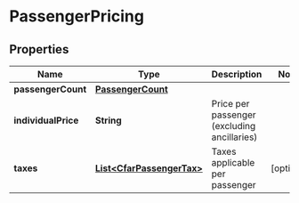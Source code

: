 

# PassengerPricing


## Properties

| Name | Type | Description | Notes |
|------------ | ------------- | ------------- | -------------|
|**passengerCount** | [**PassengerCount**](PassengerCount.md) |  |  |
|**individualPrice** | **String** | Price per passenger (excluding ancillaries) |  |
|**taxes** | [**List&lt;CfarPassengerTax&gt;**](CfarPassengerTax.md) | Taxes applicable per passenger |  [optional] |



